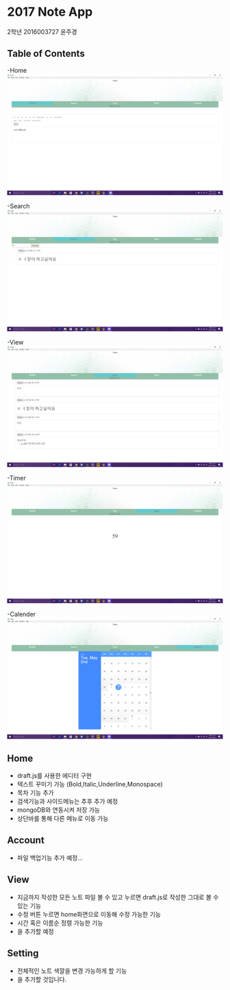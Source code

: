 # 2017 Note App
2학년 2016003727 윤주경


## Table of Contents
-Home
![home](https://github.com/JuKyYoon/Note_PJ/blob/master/example_image/Home.PNG)

-Search
![search](https://github.com/JuKyYoon/Note_PJ/blob/master/example_image/Search.PNG)
 

-View
![view](https://github.com/JuKyYoon/Note_PJ/blob/master/example_image/View.PNG)


-Timer
![timer](https://github.com/JuKyYoon/Note_PJ/blob/master/example_image/Timer.PNG)

-Calender
![calender](https://github.com/JuKyYoon/Note_PJ/blob/master/example_image/Calender.PNG)





## Home
* draft.js를 사용한 에디터 구현
* 텍스트 꾸미기 가능 (Bold,Italic,Underline,Monospace)
* 목차 기능 추가
* 검색기능과 사이드메뉴는 추후 추가 예정
* mongoDB와 연동시켜 저장 가능
* 상단바를 통해 다른 메뉴로 이동 가능


## Account
* 파일 백업기능 추가 예정...

## View
* 지금까지 작성한 모든 노트 파일 볼 수 있고 누르면 draft.js로 작성한 그대로 볼 수 있는 기능
* 수정 버튼 누르면 home화면으로 이동해 수정 가능한 기능
* 시간 혹은 이름순 정렬 가능한 기능
* 을 추가할 예정

## Setting
* 전체적인 노트 색깔을 변경 가능하게 할 기능
* 을 추가할 것입니다.
